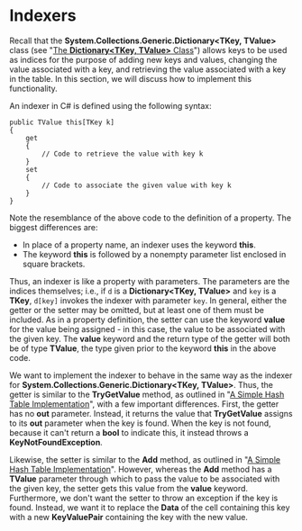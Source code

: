 # Indexers

Recall that the
**System.Collections.Generic.Dictionary\<TKey, TValue\>** class
(see "[The **Dictionary\<TKey, TValue\>**
Class](/~rhowell/DataStructures/redirect/dictionary-class)") allows keys
to be used as indices for the purpose of adding new keys and values,
changing the value associated with a key, and retrieving the value
associated with a key in the table. In this section, we will discuss how
to implement this functionality.

An indexer in C\# is defined using the following syntax:

    public TValue this[TKey k]
    {
        get
        {
            // Code to retrieve the value with key k
        }
        set
        {
            // Code to associate the given value with key k
        }
    }

Note the resemblance of the above code to the definition of a property.
The biggest differences are:

  - In place of a property name, an indexer uses the keyword **this**.
  - The keyword **this** is followed by a nonempty parameter list
    enclosed in square brackets.

Thus, an indexer is like a property with parameters. The parameters are
the indices themselves; i.e., if `d` is a
**Dictionary\<TKey, TValue\>** and `key` is a **TKey**, `d[key]`
invokes the indexer with parameter `key`. In general, either the getter
or the setter may be omitted, but at least one of them must be included.
As in a property definition, the setter can use the keyword **value**
for the value being assigned - in this case, the value to be associated
with the given key. The **value** keyword and the return type of the
getter will both be of type **TValue**, the type given prior to the
keyword **this** in the above code.

We want to implement the indexer to behave in the same way as the
indexer for
**System.Collections.Generic.Dictionary\<TKey, TValue\>**. Thus,
the getter is similar to the **TryGetValue** method, as outlined in "[A
Simple Hash Table
Implementation](/~rhowell/DataStructures/redirect/simple-hash-table-impl)",
with a few important differences. First, the getter has no **out**
parameter. Instead, it returns the value that **TryGetValue** assigns to
its **out** parameter when the key is found. When the key is not found,
because it can't return a **bool** to indicate this, it instead throws a
**KeyNotFoundException**.

Likewise, the setter is similar to the **Add** method, as outlined in
"[A Simple Hash Table
Implementation](/~rhowell/DataStructures/redirect/simple-hash-table-impl)".
However, whereas the **Add** method has a **TValue** parameter through
which to pass the value to be associated with the given key, the setter
gets this value from the **value** keyword. Furthermore, we don't want
the setter to throw an exception if the key is found. Instead, we want
it to replace the **Data** of the cell containing this key with a new
**KeyValuePair** containing the key with the new value.
